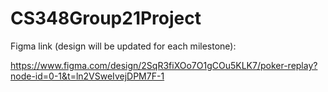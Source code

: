 # CS348Group21Project

Figma link (design will be updated for each milestone): 

https://www.figma.com/design/2SqR3fiXOo7O1gCOu5KLK7/poker-replay?node-id=0-1&t=ln2VSweIvejDPM7F-1

